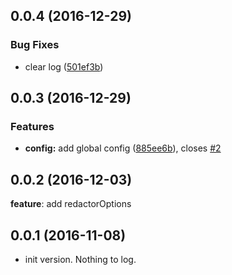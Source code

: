 <a name="0.0.4"></a>
## 0.0.4 (2016-12-29)


### Bug Fixes

* clear log ([501ef3b](https://github.com/mahpah/dgm-ng2-redactor/commit/501ef3b))



<a name="0.0.3"></a>
## 0.0.3 (2016-12-29)


### Features

* **config:** add global config ([885ee6b](https://github.com/mahpah/dgm-ng2-redactor/commit/885ee6b)), closes [#2](https://github.com/mahpah/dgm-ng2-redactor/issues/2)



<a name="0.0.2"></a>
## 0.0.2 (2016-12-03)

**feature**: add redactorOptions

<a name="0.0.1"></a>
## 0.0.1 (2016-11-08)
* init version. Nothing to log.


